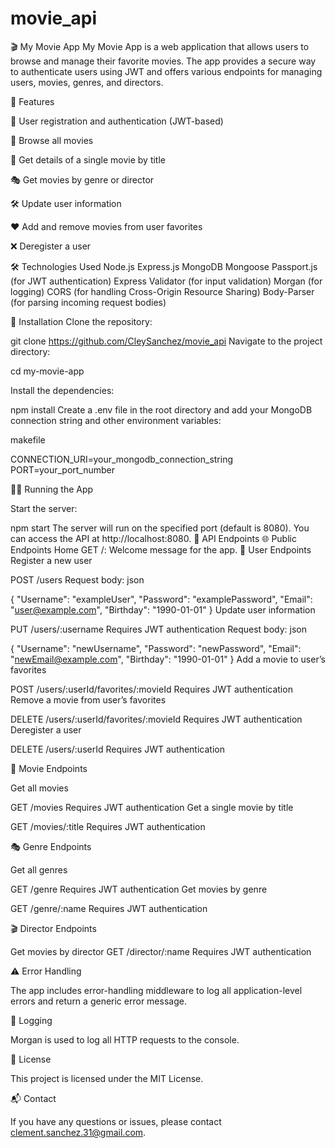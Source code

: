 # movie_api

🎬 My Movie App
My Movie App is a web application that allows users to browse and manage their favorite movies. The app provides a secure way to authenticate users using JWT and offers various endpoints for managing users, movies, genres, and directors.

🌟 Features

🔐 User registration and authentication (JWT-based)

🎥 Browse all movies

📜 Get details of a single movie by title

🎭 Get movies by genre or director

🛠 Update user information

❤️ Add and remove movies from user favorites

❌ Deregister a user

🛠 Technologies Used
Node.js
Express.js
MongoDB
Mongoose
Passport.js (for JWT authentication)
Express Validator (for input validation)
Morgan (for logging)
CORS (for handling Cross-Origin Resource Sharing)
Body-Parser (for parsing incoming request bodies)

🚀 Installation
Clone the repository:

git clone https://github.com/CleySanchez/movie_api
Navigate to the project directory:

cd my-movie-app

Install the dependencies:

npm install
Create a .env file in the root directory and add your MongoDB connection string and other environment variables:

makefile

CONNECTION_URI=your_mongodb_connection_string
PORT=your_port_number

🏃‍♂️ Running the App

Start the server:

npm start
The server will run on the specified port (default is 8080). You can access the API at http://localhost:8080.
📖 API Endpoints
🌐 Public Endpoints
Home
GET /: Welcome message for the app.
👤 User Endpoints
Register a new user

POST /users
Request body:
json

{
  "Username": "exampleUser",
  "Password": "examplePassword",
  "Email": "user@example.com",
  "Birthday": "1990-01-01"
}
Update user information

PUT /users/:username
Requires JWT authentication
Request body:
json

{
  "Username": "newUsername",
  "Password": "newPassword",
  "Email": "newEmail@example.com",
  "Birthday": "1990-01-01"
}
Add a movie to user’s favorites

POST /users/:userId/favorites/:movieId
Requires JWT authentication
Remove a movie from user’s favorites

DELETE /users/:userId/favorites/:movieId
Requires JWT authentication
Deregister a user

DELETE /users/:userId
Requires JWT authentication

🎥 Movie Endpoints

Get all movies

GET /movies
Requires JWT authentication
Get a single movie by title

GET /movies/:title
Requires JWT authentication

🎭 Genre Endpoints

Get all genres

GET /genre
Requires JWT authentication
Get movies by genre

GET /genre/:name
Requires JWT authentication

🎬 Director Endpoints

Get movies by director
GET /director/:name
Requires JWT authentication

⚠️ Error Handling

The app includes error-handling middleware to log all application-level errors and return a generic error message.

📝 Logging

Morgan is used to log all HTTP requests to the console.

📄 License

This project is licensed under the MIT License.

📬 Contact

If you have any questions or issues, please contact clement.sanchez.31@gmail.com.
